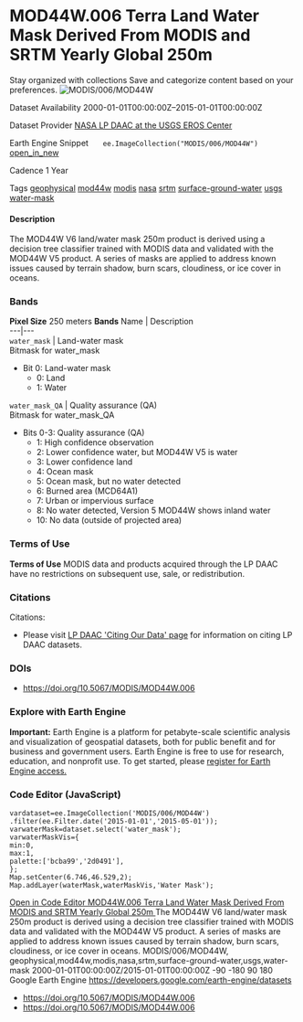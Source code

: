  
#  MOD44W.006 Terra Land Water Mask Derived From MODIS and SRTM Yearly Global 250m 
Stay organized with collections  Save and categorize content based on your preferences. 
![MODIS/006/MOD44W](https://developers.google.com/earth-engine/datasets/images/MODIS/MODIS_006_MOD44W_sample.png) 

Dataset Availability
    2000-01-01T00:00:00Z–2015-01-01T00:00:00Z 

Dataset Provider
     [ NASA LP DAAC at the USGS EROS Center ](https://doi.org/10.5067/MODIS/MOD44W.006) 

Earth Engine Snippet
     `    ee.ImageCollection("MODIS/006/MOD44W")   ` [ open_in_new ](https://code.earthengine.google.com/?scriptPath=Examples:Datasets/MODIS/MODIS_006_MOD44W) 

Cadence
    1 Year 

Tags
     [geophysical](https://developers.google.com/earth-engine/datasets/tags/geophysical) [mod44w](https://developers.google.com/earth-engine/datasets/tags/mod44w) [modis](https://developers.google.com/earth-engine/datasets/tags/modis) [nasa](https://developers.google.com/earth-engine/datasets/tags/nasa) [srtm](https://developers.google.com/earth-engine/datasets/tags/srtm) [surface-ground-water](https://developers.google.com/earth-engine/datasets/tags/surface-ground-water) [usgs](https://developers.google.com/earth-engine/datasets/tags/usgs) [water-mask](https://developers.google.com/earth-engine/datasets/tags/water-mask)
#### Description
The MOD44W V6 land/water mask 250m product is derived using a decision tree classifier trained with MODIS data and validated with the MOD44W V5 product. A series of masks are applied to address known issues caused by terrain shadow, burn scars, cloudiness, or ice cover in oceans.
### Bands
**Pixel Size** 250 meters 
**Bands**
Name | Description  
---|---  
`water_mask` | Land-water mask  
Bitmask for water_mask
  * Bit 0: Land-water mask 
    * 0: Land
    * 1: Water

  
`water_mask_QA` | Quality assurance (QA)  
Bitmask for water_mask_QA
  * Bits 0-3: Quality assurance (QA) 
    * 1: High confidence observation
    * 2: Lower confidence water, but MOD44W V5 is water
    * 3: Lower confidence land
    * 4: Ocean mask
    * 5: Ocean mask, but no water detected
    * 6: Burned area (MCD64A1)
    * 7: Urban or impervious surface
    * 8: No water detected, Version 5 MOD44W shows inland water
    * 10: No data (outside of projected area)

  
### Terms of Use
**Terms of Use**
MODIS data and products acquired through the LP DAAC have no restrictions on subsequent use, sale, or redistribution.
### Citations
Citations:
  * Please visit [LP DAAC 'Citing Our Data' page](https://lpdaac.usgs.gov/citing_our_data) for information on citing LP DAAC datasets.


### DOIs
  * [ https://doi.org/10.5067/MODIS/MOD44W.006 ](https://doi.org/10.5067/MODIS/MOD44W.006)


### Explore with Earth Engine
**Important:** Earth Engine is a platform for petabyte-scale scientific analysis and visualization of geospatial datasets, both for public benefit and for business and government users. Earth Engine is free to use for research, education, and nonprofit use. To get started, please [register for Earth Engine access.](https://console.cloud.google.com/earth-engine)
### Code Editor (JavaScript)
```
vardataset=ee.ImageCollection('MODIS/006/MOD44W')
.filter(ee.Filter.date('2015-01-01','2015-05-01'));
varwaterMask=dataset.select('water_mask');
varwaterMaskVis={
min:0,
max:1,
palette:['bcba99','2d0491'],
};
Map.setCenter(6.746,46.529,2);
Map.addLayer(waterMask,waterMaskVis,'Water Mask');
```
[ Open in Code Editor ](https://code.earthengine.google.com/?scriptPath=Examples:Datasets/MODIS/MODIS_006_MOD44W)
[ MOD44W.006 Terra Land Water Mask Derived From MODIS and SRTM Yearly Global 250m ](https://developers.google.com/earth-engine/datasets/catalog/MODIS_006_MOD44W)
The MOD44W V6 land/water mask 250m product is derived using a decision tree classifier trained with MODIS data and validated with the MOD44W V5 product. A series of masks are applied to address known issues caused by terrain shadow, burn scars, cloudiness, or ice cover in oceans.
MODIS/006/MOD44W, geophysical,mod44w,modis,nasa,srtm,surface-ground-water,usgs,water-mask 
2000-01-01T00:00:00Z/2015-01-01T00:00:00Z
-90 -180 90 180 
Google Earth Engine
https://developers.google.com/earth-engine/datasets
  * [ https://doi.org/10.5067/MODIS/MOD44W.006 ](https://doi.org/https://doi.org/10.5067/MODIS/MOD44W.006)
  * [ https://doi.org/10.5067/MODIS/MOD44W.006 ](https://doi.org/https://developers.google.com/earth-engine/datasets/catalog/MODIS_006_MOD44W)



